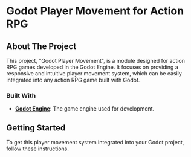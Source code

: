 # Godot Player Movement for Action RPG

## About The Project

This project, "Godot Player Movement", is a module designed for action RPG games developed in the Godot Engine. It focuses on providing a responsive and intuitive player movement system, which can be easily integrated into any action RPG game built with Godot.

### Built With

- **[Godot Engine](https://godotengine.org/)**: The game engine used for development.

## Getting Started

To get this player movement system integrated into your Godot project, follow these instructions.
